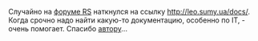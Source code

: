 Случайно на <a href="http://rs.net.ua/forum">форуме RS</a> наткнулся на ссылку <a href="http://leo.sumy.ua/docs/">http://leo.sumy.ua/docs/</a>. Когда срочно надо найти какую-то документацию, особенно по IT, - очень помогает. Спасибо <a href="http://www/forum/profile.php?mode=viewprofile&u=2">автору</a>...